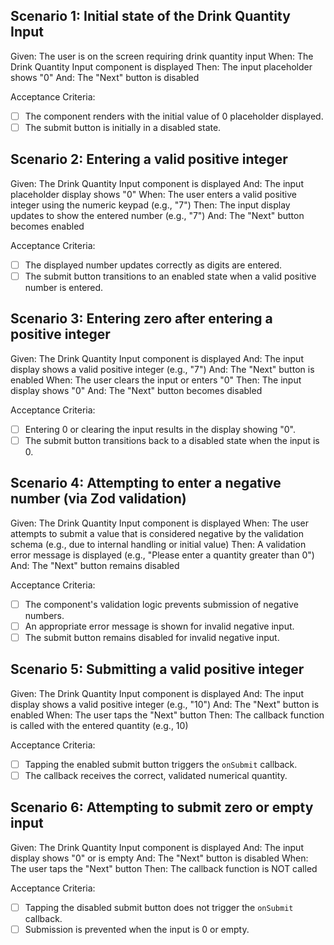## Scenario 1: Initial state of the Drink Quantity Input

Given: The user is on the screen requiring drink quantity input
When: The Drink Quantity Input component is displayed
Then: The input placeholder shows "0"
And: The "Next" button is disabled

Acceptance Criteria:
- [ ] The component renders with the initial value of 0 placeholder displayed.
- [ ] The submit button is initially in a disabled state.

## Scenario 2: Entering a valid positive integer

Given: The Drink Quantity Input component is displayed
And: The input placeholder display shows "0"
When: The user enters a valid positive integer using the numeric keypad (e.g., "7")
Then: The input display updates to show the entered number (e.g., "7")
And: The "Next" button becomes enabled

Acceptance Criteria:
- [ ] The displayed number updates correctly as digits are entered.
- [ ] The submit button transitions to an enabled state when a valid positive number is entered.

## Scenario 3: Entering zero after entering a positive integer

Given: The Drink Quantity Input component is displayed
And: The input display shows a valid positive integer (e.g., "7")
And: The "Next" button is enabled
When: The user clears the input or enters "0"
Then: The input display shows "0"
And: The "Next" button becomes disabled

Acceptance Criteria:
- [ ] Entering 0 or clearing the input results in the display showing "0".
- [ ] The submit button transitions back to a disabled state when the input is 0.

## Scenario 4: Attempting to enter a negative number (via Zod validation)

Given: The Drink Quantity Input component is displayed
When: The user attempts to submit a value that is considered negative by the validation schema (e.g., due to internal handling or initial value)
Then: A validation error message is displayed (e.g., "Please enter a quantity greater than 0")
And: The "Next" button remains disabled

Acceptance Criteria:
- [ ] The component's validation logic prevents submission of negative numbers.
- [ ] An appropriate error message is shown for invalid negative input.
- [ ] The submit button remains disabled for invalid negative input.

## Scenario 5: Submitting a valid positive integer

Given: The Drink Quantity Input component is displayed
And: The input display shows a valid positive integer (e.g., "10")
And: The "Next" button is enabled
When: The user taps the "Next" button
Then: The callback function is called with the entered quantity (e.g., 10)

Acceptance Criteria:
- [ ] Tapping the enabled submit button triggers the `onSubmit` callback.
- [ ] The callback receives the correct, validated numerical quantity.

## Scenario 6: Attempting to submit zero or empty input

Given: The Drink Quantity Input component is displayed
And: The input display shows "0" or is empty
And: The "Next" button is disabled
When: The user taps the "Next" button
Then: The callback function is NOT called

Acceptance Criteria:
- [ ] Tapping the disabled submit button does not trigger the `onSubmit` callback.
- [ ] Submission is prevented when the input is 0 or empty.
